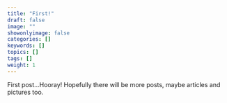 ```yaml
---
title: "First!"
draft: false
image: ""
showonlyimage: false
categories: []
keywords: []
topics: []
tags: []
weight: 1
---
```

First post...Hooray! Hopefully there will be more posts, maybe articles and pictures too.
